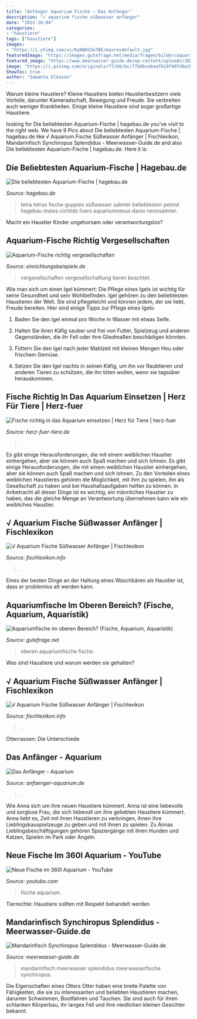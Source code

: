 ```yaml
---
title: "Anfänger Aquarium Fische ~ Das Anfänger"
description: "√ aquarium fische süßwasser anfänger"
date: "2022-10-04"
categories:
- "haustiere"
tags: ["haustiere"]
images:
- "https://i.ytimg.com/vi/KyNQKG3e7BE/maxresdefault.jpg"
featuredImage: "https://images.gutefrage.net/media/fragen/bilder/aquariumfische-im-oberen-bereich/0_original.jpg?v=1547859188000"
featured_image: "https://www.meerwasser-guide.de/wp-content/uploads/2020/08/Mandarinfisch-snyhiropus-splendidus-1024x768.jpg"
image: "https://i.pinimg.com/originals/f7/b8/bc/f7b8bcebaaf618f48fd6a29491571681.png"
ShowToc: true
author: "Samanta Gleason"
---
```



Warum kleine Haustiere?
Kleine Haustiere bieten Haustierbesitzern viele Vorteile, darunter Kameradschaft, Bewegung und Freude. Sie verbreiten auch weniger Krankheiten. Einige kleine Haustiere sind sogar großartige Haustiere.

	

		
looking for Die beliebtesten Aquarium-Fische | hagebau.de you've visit to the right web. We have 9 Pics about Die beliebtesten Aquarium-Fische | hagebau.de like √ Aquarium Fische Süßwasser Anfänger | Fischlexikon, Mandarinfisch Synchiropus Splendidus - Meerwasser-Guide.de and also Die beliebtesten Aquarium-Fische | hagebau.de. Here it is:
		
    
## Die Beliebtesten Aquarium-Fische | Hagebau.de

<img loading=lazy src="https://www.hagebau.de/media/i/neon-aquarium-fisch-11327-0.jpg" onerror="this.onerror=null;this.src='https://tse4.mm.bing.net/th?id=OIP.9XjtkCc817SyFjXvvXrRQQAAAA&amp;pid=15.1';" alt="Die beliebtesten Aquarium-Fische | hagebau.de">

_Source: hagebau.de_

>tetra tetras fische guppies süßwasser salmler beliebtesten petmd hagebau mates cichlids fuers aquariumnexus danio neonsalmler. 

	

Macht ein Haustier Kinder ungehorsam oder verantwortungslos?

    
## Aquarium-Fische Richtig Vergesellschaften

<img loading=lazy src="https://www.einrichtungsbeispiele.de/16to9/w780/images_4259/fire-fisch-nicht-mehr-im-aquarium__1facdcbae84aca247a0d6c1da57ea2d4.jpg" onerror="this.onerror=null;this.src='https://tse2.mm.bing.net/th?id=OIP.2kacY21zRK7iMrjwLiajhwHaEK&amp;pid=15.1';" alt="Aquarium-Fische richtig vergesellschaften">

_Source: einrichtungsbeispiele.de_

>vergesellschaften vergesellschaftung tieren beachtet. 

	

Wie man sich um einen Igel kümmert: Die Pflege eines Igels ist wichtig für seine Gesundheit und sein Wohlbefinden.
Igel gehören zu den beliebtesten Haustieren der Welt. Sie sind pflegeleicht und können jedem, der sie liebt, Freude bereiten. Hier sind einige Tipps zur Pflege eines Igels:
1. Baden Sie den Igel einmal pro Woche in Wasser mit etwas Seife.

2. Halten Sie ihren Käfig sauber und frei von Futter, Spielzeug und anderen Gegenständen, die ihr Fell oder ihre Gliedmaßen beschädigen könnten.

3. Füttern Sie den Igel nach jeder Mahlzeit mit kleinen Mengen Heu oder frischem Gemüse.

4. Setzen Sie den Igel nachts in seinen Käfig, um ihn vor Raubtieren und anderen Tieren zu schützen, die ihn töten wollen, wenn sie tagsüber herauskommen.

    
## Fische Richtig In Das Aquarium Einsetzen | Herz Für Tiere | Herz-fuer

<img loading=lazy src="https://images.herz-fuer-tiere.de/images/_aliases/1000w/7/3/6/4/14637-1-de-DE/Fische-Aquarium.jpg" onerror="this.onerror=null;this.src='https://tse3.mm.bing.net/th?id=OIP.UeH0BnYHQNRstE344bAK_gHaE8&amp;pid=15.1';" alt="Fische richtig in das Aquarium einsetzen | Herz für Tiere | herz-fuer">

_Source: herz-fuer-tiere.de_

>. 

	

Es gibt einige Herausforderungen, die mit einem weiblichen Haustier einhergehen, aber sie können auch Spaß machen und sich lohnen.
Es gibt einige Herausforderungen, die mit einem weiblichen Haustier einhergehen, aber sie können auch Spaß machen und sich lohnen. Zu den Vorteilen eines weiblichen Haustieres gehören die Möglichkeit, mit ihm zu spielen, ihn als Gesellschaft zu haben und bei Haushaltsaufgaben helfen zu können. In Anbetracht all dieser Dinge ist es wichtig, ein männliches Haustier zu haben, das die gleiche Menge an Verantwortung übernehmen kann wie ein weibliches Haustier.

    
## √ Aquarium Fische Süßwasser Anfänger | Fischlexikon

<img loading=lazy src="https://i.pinimg.com/736x/8c/bf/0c/8cbf0cd8601d432e82c7c751d56c2891.jpg" onerror="this.onerror=null;this.src='https://tse4.mm.bing.net/th?id=OIP.e_Lp8wAcmcUTnp52QhKGpAHaE7&amp;pid=15.1';" alt="√ Aquarium Fische Süßwasser Anfänger | Fischlexikon">

_Source: fischlexikon.info_

>. 

	

Eines der besten Dinge an der Haltung eines Waschbären als Haustier ist, dass er problemlos alt werden kann.

    
## Aquariumfische Im Oberen Bereich? (Fische, Aquarium, Aquaristik)

<img loading=lazy src="https://images.gutefrage.net/media/fragen/bilder/aquariumfische-im-oberen-bereich/0_original.jpg?v=1547859188000" onerror="this.onerror=null;this.src='https://tse3.mm.bing.net/th?id=OIP.wnlUHvk4yXqtCJ3MgElSHgHaJ4&amp;pid=15.1';" alt="Aquariumfische im oberen Bereich? (Fische, Aquarium, Aquaristik)">

_Source: gutefrage.net_

>oberen aquariumfische fische. 

	

Was sind Haustiere und warum werden sie gehalten?

    
## √ Aquarium Fische Süßwasser Anfänger | Fischlexikon

<img loading=lazy src="https://i.pinimg.com/originals/f7/b8/bc/f7b8bcebaaf618f48fd6a29491571681.png" onerror="this.onerror=null;this.src='https://tse3.mm.bing.net/th?id=OIP.dEHZVqKlHEe7JjoBxumpxgHaEm&amp;pid=15.1';" alt="√ Aquarium Fische Süßwasser Anfänger | Fischlexikon">

_Source: fischlexikon.info_

>. 

	

Otterrassen: Die Unterschiede

    
## Das Anfänger - Aquarium

<img loading=lazy src="http://anfaenger-aquarium.de/images/schmetterligsbuntbarsch.jpg" onerror="this.onerror=null;this.src='https://tse2.mm.bing.net/th?id=OIP.4aTiHbp8ms50oGFCqhJJ2gHaE4&amp;pid=15.1';" alt="Das Anfänger - Aquarium">

_Source: anfaenger-aquarium.de_

>. 

	

Wie Anna sich um ihre neuen Haustiere kümmert.
Anna ist eine liebevolle und sorglose Frau, die sich liebevoll um ihre geliebten Haustiere kümmert. Anna liebt es, Zeit mit ihren Haustieren zu verbringen, ihnen ihre Lieblingskauspielzeuge zu geben und mit ihnen zu spielen. Zu Annas Lieblingsbeschäftigungen gehören Spaziergänge mit ihren Hunden und Katzen, Spielen im Park oder Angeln.

    
## Neue Fische Im 360l Aquarium - YouTube

<img loading=lazy src="https://i.ytimg.com/vi/KyNQKG3e7BE/maxresdefault.jpg" onerror="this.onerror=null;this.src='https://tse4.mm.bing.net/th?id=OIP.uyAbkCzQQGEl03vW8ULEKwHaEK&amp;pid=15.1';" alt="Neue Fische im 360l Aquarium - YouTube">

_Source: youtube.com_

>fische aquarium. 

	

Tierrechte: Haustiere sollten mit Respekt behandelt werden

    
## Mandarinfisch Synchiropus Splendidus - Meerwasser-Guide.de

<img loading=lazy src="https://www.meerwasser-guide.de/wp-content/uploads/2020/08/Mandarinfisch-snyhiropus-splendidus-1024x768.jpg" onerror="this.onerror=null;this.src='https://tse4.mm.bing.net/th?id=OIP.8Q6xZt0BDmDt2EGD2AWkDAHaFj&amp;pid=15.1';" alt="Mandarinfisch Synchiropus Splendidus - Meerwasser-Guide.de">

_Source: meerwasser-guide.de_

>mandarinfisch meerwasser splendidus meerwasserfische synchiropus. 

	

Die Eigenschaften eines Otters
Otter haben eine breite Palette von Fähigkeiten, die sie zu interessanten und beliebten Haustieren machen, darunter Schwimmen, Bootfahren und Tauchen. Sie sind auch für ihren schlanken Körperbau, ihr langes Fell und ihre niedlichen kleinen Gesichter bekannt.

